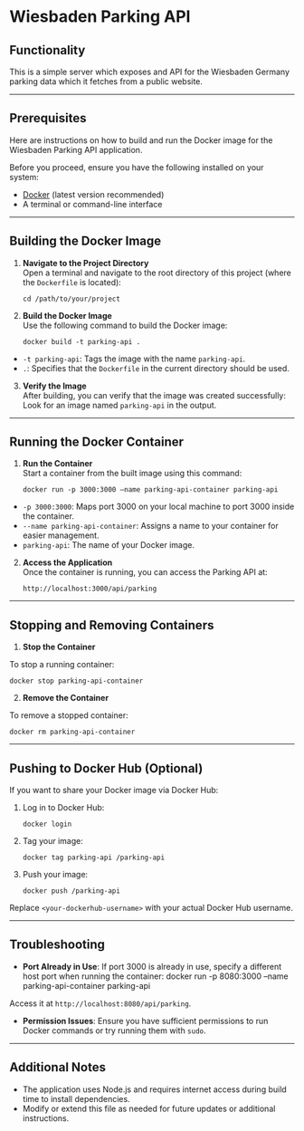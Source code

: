 # Wiesbaden Parking API

## Functionality

This is a simple server which exposes and API for the Wiesbaden Germany parking data which it fetches from a public website.

---

## Prerequisites

Here are instructions on how to build and run the Docker image for the Wiesbaden Parking API application.

Before you proceed, ensure you have the following installed on your system:

- [Docker](https://www.docker.com/get-started) (latest version recommended)
- A terminal or command-line interface

---

## Building the Docker Image

1. **Navigate to the Project Directory**  
    Open a terminal and navigate to the root directory of this project (where the `Dockerfile` is located):

   `cd /path/to/your/project`

2. **Build the Docker Image**  
   Use the following command to build the Docker image:

   `docker build -t parking-api .`

- `-t parking-api`: Tags the image with the name `parking-api`.
- `.`: Specifies that the `Dockerfile` in the current directory should be used.

3. **Verify the Image**  
   After building, you can verify that the image was created successfully:
   Look for an image named `parking-api` in the output.

---

## Running the Docker Container

1. **Run the Container**  
   Start a container from the built image using this command:

   `docker run -p 3000:3000 –name parking-api-container parking-api`

- `-p 3000:3000`: Maps port 3000 on your local machine to port 3000 inside the container.
- `--name parking-api-container`: Assigns a name to your container for easier management.
- `parking-api`: The name of your Docker image.

2. **Access the Application**  
   Once the container is running, you can access the Parking API at:

   `http://localhost:3000/api/parking`

---

## Stopping and Removing Containers

1. **Stop the Container**

To stop a running container:

`docker stop parking-api-container`

2. **Remove the Container**

To remove a stopped container:

`docker rm parking-api-container`

---

## Pushing to Docker Hub (Optional)

If you want to share your Docker image via Docker Hub:

1. Log in to Docker Hub:

   `docker login`

2. Tag your image:

   `docker tag parking-api /parking-api`

3. Push your image:

   `docker push /parking-api`

Replace `<your-dockerhub-username>` with your actual Docker Hub username.

---

## Troubleshooting

- **Port Already in Use**: If port 3000 is already in use, specify a different host port when running the container:
  docker run -p 8080:3000 –name parking-api-container parking-api

Access it at `http://localhost:8080/api/parking`.

- **Permission Issues**: Ensure you have sufficient permissions to run Docker commands or try running them with `sudo`.

---

## Additional Notes

- The application uses Node.js and requires internet access during build time to install dependencies.
- Modify or extend this file as needed for future updates or additional instructions.
